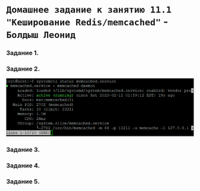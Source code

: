 # `Домашнее задание к занятию 11.1 "Кеширование Redis/memcached"` - `Болдыш Леонид`

### Задание 1.

### Задание 2.
![image](https://github.com/themave-tech/Netology-sys/blob/main/sys-homework-11.02/img/Screenshot_20230211_010037.png)

### Задание 3.

### Задание 4.

### Задание 5.
